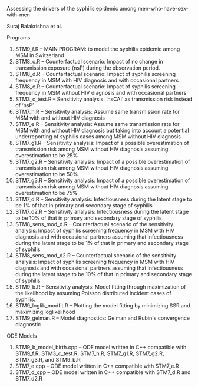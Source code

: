 Assessing the drivers of the syphilis epidemic among men-who-have-sex-with-men

Suraj Balakrishna et al.

Programs

1.	STM9_f.R – MAIN PROGRAM: to model the syphilis epidemic among MSM in Switzerland
2.	STM8_c.R – Counterfactual scenario: Impact of no change in transmission exposure (nsP) during the observation period. 
3.	STM8_d.R – Counterfactual scenario: Impact of syphilis screening frequency in MSM with HIV diagnosis and with occasional partners 
4.	STM8_e.R – Counterfactual scenario: Impact of syphilis screening frequency in MSM without HIV diagnosis and with occasional partners 
5.	STM3_c_test.R – Sensitivity analysis: ‘nsCAI’ as transmission risk instead of ‘nsP’
6.	STM7_h.R – Sensitivity analysis: Assume same transmission rate for MSM with and without HIV diagnosis
7.	STM7_e.R – Sensitivity analysis: Assume same transmission rate for MSM with and without HIV diagnosis but taking into account a potential underreporting of syphilis cases among MSM without HIV diagnosis
8.	STM7_g1.R – Sensitivity analysis: Impact of a possible overestimation of transmission risk among MSM without HIV diagnosis assuming overestimation to be 25%
9.	STM7_g2.R – Sensitivity analysis: Impact of a possible overestimation of transmission risk among MSM without HIV diagnosis assuming overestimation to be 50%
10.	STM7_g3.R – Sensitivity analysis: Impact of a possible overestimation of transmission risk among MSM without HIV diagnosis assuming overestimation to be 75%
11.	STM7_d.R – Sensitivity analysis: Infectiousness during the latent stage to be 1% of that in primary and secondary stage of syphilis
12.	STM7_d2.R – Sensitivity analysis: Infectiousness during the latent stage to be 10% of that in primary and secondary stage of syphilis 
13.	STM8_sens_mod_d.R – Counterfactual scenario of the sensitivity analysis: Impact of syphilis screening frequency in MSM with HIV diagnosis and with occasional partners assuming that infectiousness during the latent stage to be 1% of that in primary and secondary stage of syphilis
14.	STM8_sens_mod_d2.R – Counterfactual scenario of the sensitivity analysis: Impact of syphilis screening frequency in MSM with HIV diagnosis and with occasional partners assuming that infectiousness during the latent stage to be 10% of that in primary and secondary stage of syphilis
15.	STM9_b.R – Sensitivity analysis: Model fitting through maximization of the likelihood by assuming Poisson distributed incident cases of syphilis.
16.	STM9_loglik_modfit.R – Plotting the model fitting by minimizing SSR and maximizing loglikelihood
17.	STM9_gelman.R – Model diagnostics: Gelman and Rubin's convergence diagnostic

ODE Models

1.	STM9_b_model_birth.cpp – ODE model written in C++ compatible with STM9_f.R, STM3_c_test.R, STM7_h.R, STM7_g1.R, STM7_g2.R, STM7_g3.R, and STM9_b.R 
2.	STM7_e.cpp – ODE model written in C++ compatible with STM7_e.R
3.	STM7_d_cpp – ODE model written in C++ compatible with STM7_d.R and STM7_d2.R

